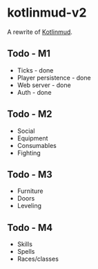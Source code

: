 # kotlinmud-v2

A rewrite of [Kotlinmud](https://github.com/danielmunro/kotlinmud).

## Todo - M1

* Ticks - done
* Player persistence - done
* Web server - done
* Auth - done

## Todo - M2

* Social
* Equipment
* Consumables
* Fighting

## Todo - M3

* Furniture
* Doors
* Leveling

## Todo - M4

* Skills
* Spells
* Races/classes